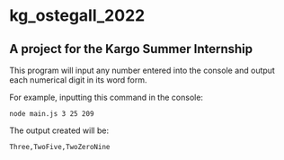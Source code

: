 # kg_ostegall_2022

## A project for the Kargo Summer Internship

This program will input any number entered into the console and output each numerical digit in its word form.

For example, inputting this command in the console:

```
node main.js 3 25 209
```

The output created will be:
```
Three,TwoFive,TwoZeroNine
```